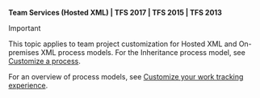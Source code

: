 

<p><b>Team Services (Hosted XML) | TFS 2017 | TFS 2015 | TFS 2013</b></p>

>[!IMPORTANT]  
>This topic applies to team project customization for Hosted XML and On-premises XML process models. For the Inheritance process model, see [Customize a process](/team-services/work/process/customize-process).
>
>For an overview of process models, see [Customize your work tracking experience](/team-services/work/customize/customize-work).  


